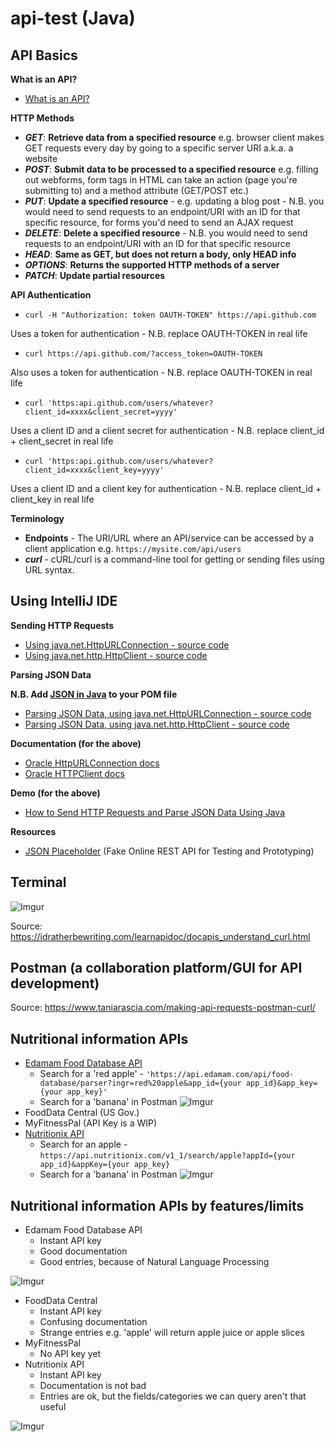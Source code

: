 # api-test (Java)

## API Basics

**What is an API?**

- [What is an API?](https://www.youtube.com/watch?v=s7wmiS2mSXY)

**HTTP Methods**

- _**GET**_: **Retrieve data from a specified resource** e.g. browser client makes GET requests every day by going to a specific server URI a.k.a. a website
- _**POST**_: **Submit data to be processed to a specified resource** e.g. filling out webforms, form tags in HTML can take an action (page you're submitting to) and a method attribute (GET/POST etc.)
- _**PUT**_: **Update a specified resource** - e.g. updating a blog post - N.B. you would need to send requests to an endpoint/URI with an ID for that specific resource, for forms you'd need to send an AJAX request
- _**DELETE**_: **Delete a specified resource** - N.B. you would need to send requests to an endpoint/URI with an ID for that specific resource
- _**HEAD**_: **Same as GET, but does not return a body, only HEAD info**
- _**OPTIONS**_: **Returns the supported HTTP methods of a server**
- _**PATCH**_: **Update partial resources**

**API Authentication**

- ```curl -H "Authorization: token OAUTH-TOKEN" https://api.github.com```

Uses a token for authentication - N.B. replace OAUTH-TOKEN in real life

- ```curl https://api.github.com/?access_token=OAUTH-TOKEN```

Also uses a token for authentication - N.B. replace OAUTH-TOKEN in real life

- ```curl 'https:api.github.com/users/whatever?client_id=xxxx&client_secret=yyyy'```

Uses a client ID and a client secret for authentication -  N.B. replace client_id + client_secret in real life

- ```curl 'https:api.github.com/users/whatever?client_id=xxxx&client_key=yyyy'```

Uses a client ID and a client key for authentication -  N.B. replace client_id + client_key in real life

**Terminology**

- **Endpoints** - The URI/URL where an API/service can be accessed by a client application e.g. ```https://mysite.com/api/users```
- _**curl**_ - cURL/curl is a command-line tool for getting or sending files using URL syntax.

## Using IntelliJ IDE

<strong>Sending HTTP Requests</strong>
- [Using java.net.HttpURLConnection - source code](https://github.com/ParisaTork/api-test/blob/HTTPURLCONNECTION/src/com/company/Main.java)
- [Using java.net.http.HttpClient - source code](https://github.com/ParisaTork/api-test/blob/HTTPCLIENT/src/main/java/com/company/Main.java)

<strong>Parsing JSON Data</strong> 

**N.B. Add [JSON in Java](https://mvnrepository.com/artifact/org.json/json/20190722) to your POM file**
- [Parsing JSON Data, using java.net.HttpURLConnection - source code](https://github.com/ParisaTork/api-test/blob/PARSEHTTPURLCONNECTION/src/main/java/com/company/Main.java)
- [Parsing JSON Data, using java.net.http.HttpClient - source code](https://github.com/ParisaTork/api-test/blob/PARSEHTTPCLIENT/src/main/java/com/company/Main.java)

<strong>Documentation (for the above)</strong>
- [Oracle HttpURLConnection docs](https://docs.oracle.com/en/java/javase/12/docs/api/java.base/java/net/HttpURLConnection.html)
- [Oracle HTTPClient docs](https://docs.oracle.com/en/java/javase/12/docs/api/java.net.http/java/net/http/package-summary.html)

<strong>Demo (for the above)</strong>
- [How to Send HTTP Requests and Parse JSON Data Using Java](https://www.youtube.com/watch?v=qzRKa8I36Ww)

<strong>Resources</strong>
- [JSON Placeholder](https://jsonplaceholder.typicode.com/) (Fake Online REST API for Testing and Prototyping)

## Terminal

![Imgur](https://i.imgur.com/28RjR3Bl.png)

Source: https://idratherbewriting.com/learnapidoc/docapis_understand_curl.html


## Postman (a collaboration platform/GUI for API development)

Source: https://www.taniarascia.com/making-api-requests-postman-curl/

## Nutritional information APIs

- [Edamam Food Database API](https://developer.edamam.com/food-database-api-docs)
  - Search for a 'red apple' - ```'https://api.edamam.com/api/food-database/parser?ingr=red%20apple&app_id={your app_id}&app_key={your app_key}'```
  - Search for a 'banana' in Postman
![Imgur](https://i.imgur.com/DuNErfhl.png)
- FoodData Central (US Gov.)
- MyFitnessPal (API Key is a WIP)
- [Nutritionix API](https://developer.nutritionix.com/docs/v1_1)
  - Search for an apple - ```https://api.nutritionix.com/v1_1/search/apple?appId={your app_id}&appKey={your app_key}```
  - Search for a 'banana' in Postman
  ![Imgur](https://i.imgur.com/LOp4vfNl.png)

## Nutritional information APIs by features/limits
- Edamam Food Database API
  - Instant API key
  - Good documentation
  - Good entries, because of Natural Language Processing
  
![Imgur](https://i.imgur.com/vwk9lStl.png)
 
  
- FoodData Central
  - Instant API key
  - Confusing documentation
  - Strange entries e.g. 'apple' will return apple juice or apple slices
- MyFitnessPal
  - No API key yet
- Nutritionix API
  - Instant API key
  - Documentation is not bad
  - Entries are ok, but the fields/categories we can query aren't that useful
  
![Imgur](https://i.imgur.com/izscJY8l.png)
